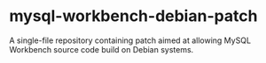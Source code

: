 # mysql-workbench-debian-patch
A single-file repository containing patch aimed at allowing MySQL Workbench source code build on Debian systems.
